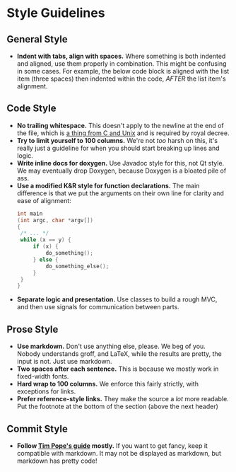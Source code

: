 # Style Guidelines
## General Style
 * **Indent with tabs, align with spaces.**  Where something is both indented and aligned, use them
   properly in combination.  This might be confusing in some cases.  For example, the below code
   block is aligned with the list item (three spaces) then indented within the code, *AFTER* the
   list item's alignment.

## Code Style
 * **No trailing whitespace.**  This doesn't apply to the newline at the end of the file, which
   is [a thing from C and Unix][newline-history] and is required by royal decree.
 * **Try to limit yourself to 100 columns.**  We're not *too* harsh on this, it's really just a
   guideline for when you should start breaking up lines and logic.
 * **Write inline docs for doxygen.**  Use Javadoc style for this, not Qt style.  We may eventually
   drop Doxygen, because Doxygen is a bloated pile of ass.
 * **Use a modified K&R style for function declarations.**  The main difference is that we put the
   arguments on their own line for clarity and ease of alignment:
   ```C
   int main
   (int argc, char *argv[])
   {
   	/* ... */
   	while (x == y) {
   		if (x) {
   			do_something();
   		} else {
   			do_something_else();
   		}
   	}
   }
   ```
 * **Separate logic and presentation.**  Use classes to build a rough MVC, and then use signals for
   communication between parts.

[newline-history]: http://stackoverflow.com/questions/729692/why-should-files-end-with-a-newline

## Prose Style
 * **Use markdown.**  Don't use anything else, please.  We beg of you.  Nobody understands groff,
   and LaTeX, while the results are pretty, the input is not.  Just use markdown.
 * **Two spaces after each sentence.**  This is because we mostly work in fixed-width fonts.
 * **Hard wrap to 100 columns.**  We enforce this fairly strictly, with exceptions for links.
 * **Prefer reference-style links.**  They make the source a *lot* more readable.  Put the footnote
   at the bottom of the section (above the next header)

## Commit Style
 * **Follow [Tim Pope's guide][commit-messages] mostly.** If you want to get fancy, keep it
   compatible with markdown.  It may not be displayed as markdown, but markdown has pretty code!

[commit-messages]: http://tbaggery.com/2008/04/19/a-note-about-git-commit-messages.html
